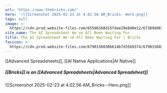 ```yaml
---
url: 'https://www.thebricks.com/'
hero: '![[Screenshot 2025-02-23 at 4.02.56 AM_Bricks--Hero.png]]'
tags: null
image: >-
  https://cdn.prod.website-files.com/655d6168d15fdae29e840e12/67369dd67e2ef4c19599a926_Homepage%20social-share.png
site_name: The AI Spreadsheet We've All Been Waiting For
title: The AI Spreadsheet We've All Been Waiting For | Bricks
favicon: >-
  https://cdn.prod.website-files.com/6790156030b614b7d35b9374/6790156030b614b7d35b97a5_favicon.png
---
```


[[Advanced Spreadsheets]], [[AI Native Applications|AI Native]]

##### [[Bricks]] is an [[Advanced Spreadsheets|Advanced Spreadsheet]]
![[Screenshot 2025-02-23 at 4.02.56 AM_Bricks--Hero.png]]
